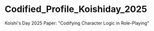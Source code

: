 # Codified_Profile_Koishiday_2025
Koishi's Day 2025 Paper: "Codifying Character Logic in Role-Playing"
